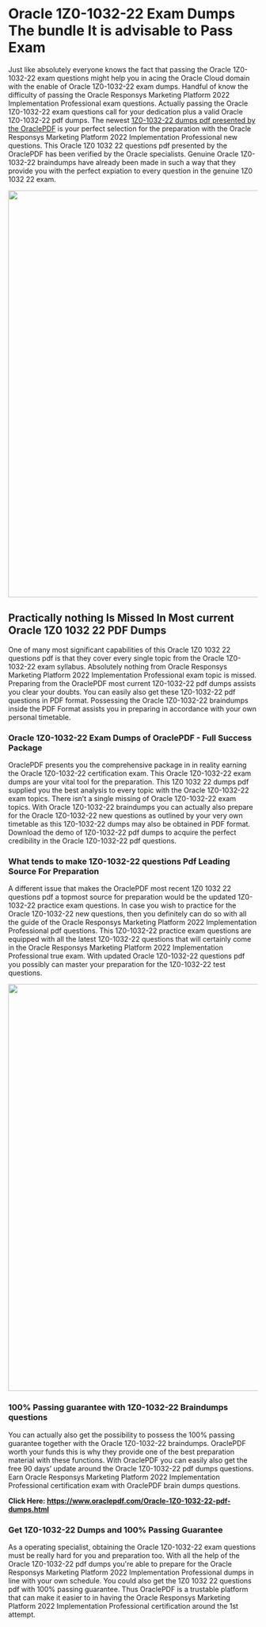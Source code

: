 <h1>Oracle 1Z0-1032-22 Exam Dumps The bundle It is advisable to Pass Exam</h1>
<p>Just like absolutely everyone knows the fact that passing the Oracle 1Z0-1032-22 exam questions might help you in acing the&nbsp;Oracle Cloud&nbsp;domain with the enable of Oracle 1Z0-1032-22 exam dumps. Handful of know the difficulty of passing the Oracle Responsys Marketing Platform 2022 Implementation Professional exam questions. Actually passing the Oracle 1Z0-1032-22 exam questions call for your dedication plus a valid Oracle 1Z0-1032-22 pdf dumps. The newest&nbsp;<a href="https://www.oraclepdf.com/Oracle-1Z0-1032-22-pdf-dumps.html">1Z0-1032-22 dumps pdf presented by the OraclePDF</a>&nbsp;is your perfect selection for the preparation with the Oracle Responsys Marketing Platform 2022 Implementation Professional new questions. This Oracle 1Z0 1032 22 questions pdf presented by the OraclePDF has been verified by the Oracle specialists. Genuine Oracle 1Z0-1032-22 braindumps have already been made in such a way that they provide you with the perfect expiation to every question in the genuine 1Z0 1032 22 exam.</p>
<p><a href="https://www.oraclepdf.com/Oracle-1Z0-1032-22-pdf-dumps.html"><img src="https://i.ibb.co/mJY6Knz/1.png" width="820" /></a></p>
<h2>Practically nothing Is Missed In Most current Oracle 1Z0 1032 22 PDF Dumps</h2>
<p>One of many most significant capabilities of this Oracle 1Z0 1032 22 questions pdf is that they cover every single topic from the Oracle 1Z0-1032-22 exam syllabus. Absolutely nothing from Oracle Responsys Marketing Platform 2022 Implementation Professional exam topic is missed. Preparing from the OraclePDF most current 1Z0-1032-22 pdf dumps assists you clear your doubts. You can easily also get these 1Z0-1032-22 pdf questions in PDF format. Possessing the Oracle 1Z0-1032-22 braindumps inside the PDF Format assists you in preparing in accordance with your own personal timetable.</p>
<h3>Oracle 1Z0-1032-22 Exam Dumps of OraclePDF - Full Success Package</h3>
<p>OraclePDF presents you the comprehensive package in in reality earning the Oracle 1Z0-1032-22 certification exam. This Oracle 1Z0-1032-22 exam dumps are your vital tool for the preparation. This 1Z0 1032 22 dumps pdf supplied you the best analysis to every topic with the Oracle 1Z0-1032-22 exam topics. There isn&rsquo;t a single missing of Oracle 1Z0-1032-22 exam topics. With Oracle 1Z0-1032-22 braindumps you can actually also prepare for the Oracle 1Z0-1032-22 new questions as outlined by your very own timetable as this 1Z0-1032-22 dumps may also be obtained in PDF format. Download the demo of 1Z0-1032-22 pdf dumps to acquire the perfect credibility in the Oracle 1Z0-1032-22 pdf questions.</p>
<h3>What tends to make 1Z0-1032-22 questions Pdf Leading Source For Preparation</h3>
<p>A different issue that makes the OraclePDF most recent 1Z0 1032 22 questions pdf a topmost source for preparation would be the updated 1Z0-1032-22 practice exam questions. In case you wish to practice for the Oracle 1Z0-1032-22 new questions, then you definitely can do so with all the guide of the Oracle Responsys Marketing Platform 2022 Implementation Professional pdf questions. This 1Z0-1032-22 practice exam questions are equipped with all the latest 1Z0-1032-22 questions that will certainly come in the Oracle Responsys Marketing Platform 2022 Implementation Professional true exam. With updated Oracle 1Z0-1032-22 questions pdf you possibly can master your preparation for the 1Z0-1032-22 test questions.</p>
<p><img src="https://i.ibb.co/TWQ7T6D/2.png" width="820" /></p>
<h3>100% Passing guarantee with 1Z0-1032-22 Braindumps questions</h3>
<p>You can actually also get the possibility to possess the 100% passing guarantee together with the Oracle 1Z0-1032-22 braindumps. OraclePDF worth your funds this is why they provide one of the best preparation material with these functions. With OraclePDF you can easily also get the free 90 days&rsquo; update around the Oracle 1Z0-1032-22 pdf dumps questions. Earn Oracle Responsys Marketing Platform 2022 Implementation Professional certification exam with&nbsp;OraclePDF&nbsp;brain dumps questions.</p>
<p><strong>Click Here: <a href="https://www.oraclepdf.com/Oracle-1Z0-1032-22-pdf-dumps.html">https://www.oraclepdf.com/Oracle-1Z0-1032-22-pdf-dumps.html</a></strong></p>
<h3>Get 1Z0-1032-22&nbsp;Dumps&nbsp;and 100% Passing Guarantee</h3>
<p>As a operating specialist, obtaining the Oracle 1Z0-1032-22 exam questions must be really hard for you and preparation too. With all the help of the Oracle 1Z0-1032-22 pdf dumps you're able to prepare for the Oracle Responsys Marketing Platform 2022 Implementation Professional dumps in line with your own schedule. You could also get the 1Z0 1032 22 questions pdf with 100% passing guarantee. Thus OraclePDF is a trustable platform that can make it easier to in having the Oracle Responsys Marketing Platform 2022 Implementation Professional certification around the 1st attempt.</p>

